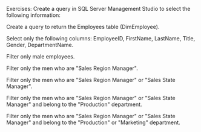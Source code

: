 Exercises:
Create a query in SQL Server Management Studio to select the following information:

Create a query to return the Employees table (DimEmployee).

Select only the following columns: EmployeeID, FirstName, LastName, Title, Gender, DepartmentName.

Filter only male employees.

Filter only the men who are "Sales Region Manager".

Filter only the men who are "Sales Region Manager" or "Sales State Manager".

Filter only the men who are "Sales Region Manager" or "Sales State Manager" and belong to the "Production" department.

Filter only the men who are "Sales Region Manager" or "Sales State Manager" and belong to the "Production" or "Marketing" department.

